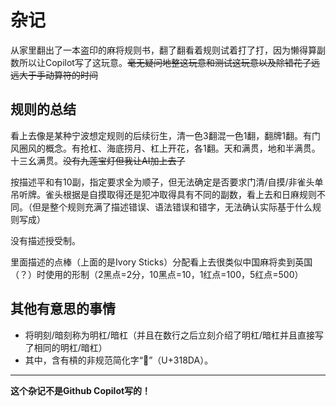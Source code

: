 # 杂记

从家里翻出了一本盗印的麻将规则书，翻了翻看着规则试着打了打，因为懒得算副数所以让Copilot写了这玩意。~~毫无疑问地整这玩意和测试这玩意以及除错花了远远大于手动算符的时间~~

## 规则的总结

看上去像是某种宁波想定规则的后续衍生，清一色3翻混一色1翻，翻牌1翻。有门风圈风的概念。有抢杠、海底捞月、杠上开花，各1翻。天和满贯，地和半满贯。十三幺满贯。~~没有九莲宝灯但我让AI加上去了~~

按描述平和有10副，指定要求全为顺子，但无法确定是否要求门清/自摸/非雀头单吊听牌。雀头根据是自摸取得还是犯冲取得具有不同的副数，看上去和日麻规则不同。（但是整个规则充满了描述错误、语法错误和错字，无法确认实际基于什么规则写成）

没有描述授受制。

里面描述的点棒（上面的是Ivory Sticks）分配看上去很类似中国麻将卖到英国（？）时使用的形制（2黑点=2分，10黑点=10，1红点=100，5红点=500）

## 其他有意思的事情
* 将明刻/暗刻称为明杠/暗杠（并且在数行之后立刻介绍了明杠/暗杠并且直接写了相同的明杠/暗杠）
* 其中，含有槓的非规范简化字“𱣚”（U+318DA）。

---

**这个杂记不是Github Copilot写的！**
